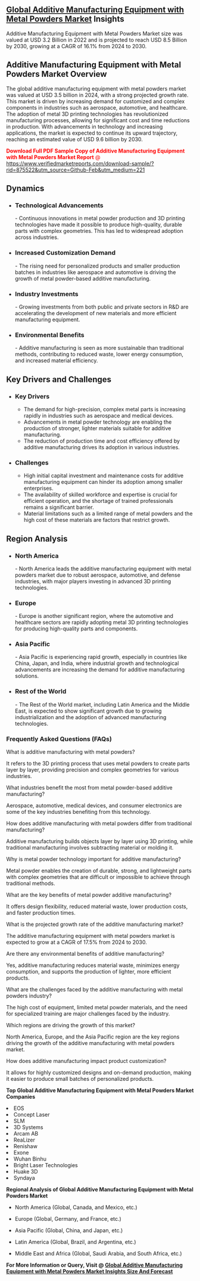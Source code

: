 <h2><a href="https://www.verifiedmarketreports.com/download-sample/?rid=875522&amp;utm_source=Github&amp;utm_medium=221" target="_blank">Global Additive Manufacturing Equipment with Metal Powders Market</a> Insights</h2><p>Additive Manufacturing Equipment with Metal Powders Market size was valued at USD 3.2 Billion in 2022 and is projected to reach USD 8.5 Billion by 2030, growing at a CAGR of 16.1% from 2024 to 2030.</p><p> <h2>Additive Manufacturing Equipment with Metal Powders Market Overview</h2> <p>The global additive manufacturing equipment with metal powders market was valued at USD 3.5 billion in 2024, with a strong projected growth rate. This market is driven by increasing demand for customized and complex components in industries such as aerospace, automotive, and healthcare. The adoption of metal 3D printing technologies has revolutionized manufacturing processes, allowing for significant cost and time reductions in production. With advancements in technology and increasing applications, the market is expected to continue its upward trajectory, reaching an estimated value of USD 9.6 billion by 2030.</p> <p><p><span class=""><span style="color: #ff0000;"><strong>Download Full PDF Sample Copy of Additive Manufacturing Equipment with Metal Powders Market Report</strong> @ </span><a href="https://www.verifiedmarketreports.com/download-sample/?rid=875522&amp;utm_source=Github-Feb&amp;utm_medium=221" target="_blank">https://www.verifiedmarketreports.com/download-sample/?rid=875522&amp;utm_source=Github-Feb&amp;utm_medium=221</a></span></p></p> <h2>Dynamics</h2> <ul> <li><h3>Technological Advancements</h3> - Continuous innovations in metal powder production and 3D printing technologies have made it possible to produce high-quality, durable parts with complex geometries. This has led to widespread adoption across industries.</li> <li><h3>Increased Customization Demand</h3> - The rising need for personalized products and smaller production batches in industries like aerospace and automotive is driving the growth of metal powder-based additive manufacturing.</li> <li><h3>Industry Investments</h3> - Growing investments from both public and private sectors in R&D are accelerating the development of new materials and more efficient manufacturing equipment.</li> <li><h3>Environmental Benefits</h3> - Additive manufacturing is seen as more sustainable than traditional methods, contributing to reduced waste, lower energy consumption, and increased material efficiency.</li> </ul> <h2>Key Drivers and Challenges</h2> <ul> <li><h3>Key Drivers</h3> <ul> <li>The demand for high-precision, complex metal parts is increasing rapidly in industries such as aerospace and medical devices.</li> <li>Advancements in metal powder technology are enabling the production of stronger, lighter materials suitable for additive manufacturing.</li> <li>The reduction of production time and cost efficiency offered by additive manufacturing drives its adoption in various industries.</li> </ul> </li> <li><h3>Challenges</h3> <ul> <li>High initial capital investment and maintenance costs for additive manufacturing equipment can hinder its adoption among smaller enterprises.</li> <li>The availability of skilled workforce and expertise is crucial for efficient operation, and the shortage of trained professionals remains a significant barrier.</li> <li>Material limitations such as a limited range of metal powders and the high cost of these materials are factors that restrict growth.</li> </ul> </li> </ul> <h2>Region Analysis</h2> <ul> <li><h3>North America</h3> - North America leads the additive manufacturing equipment with metal powders market due to robust aerospace, automotive, and defense industries, with major players investing in advanced 3D printing technologies.</li> <li><h3>Europe</h3> - Europe is another significant region, where the automotive and healthcare sectors are rapidly adopting metal 3D printing technologies for producing high-quality parts and components.</li> <li><h3>Asia Pacific</h3> - Asia Pacific is experiencing rapid growth, especially in countries like China, Japan, and India, where industrial growth and technological advancements are increasing the demand for additive manufacturing solutions.</li> <li><h3>Rest of the World</h3> - The Rest of the World market, including Latin America and the Middle East, is expected to show significant growth due to growing industrialization and the adoption of advanced manufacturing technologies.</li> </ul> <h3>Frequently Asked Questions (FAQs)</h3> <p>What is additive manufacturing with metal powders?</p> <p>It refers to the 3D printing process that uses metal powders to create parts layer by layer, providing precision and complex geometries for various industries.</p> <p>What industries benefit the most from metal powder-based additive manufacturing?</p> <p>Aerospace, automotive, medical devices, and consumer electronics are some of the key industries benefiting from this technology.</p> <p>How does additive manufacturing with metal powders differ from traditional manufacturing?</p> <p>Additive manufacturing builds objects layer by layer using 3D printing, while traditional manufacturing involves subtracting material or molding it.</p> <p>Why is metal powder technology important for additive manufacturing?</p> <p>Metal powder enables the creation of durable, strong, and lightweight parts with complex geometries that are difficult or impossible to achieve through traditional methods.</p> <p>What are the key benefits of metal powder additive manufacturing?</p> <p>It offers design flexibility, reduced material waste, lower production costs, and faster production times.</p> <p>What is the projected growth rate of the additive manufacturing market?</p> <p>The additive manufacturing equipment with metal powders market is expected to grow at a CAGR of 17.5% from 2024 to 2030.</p> <p>Are there any environmental benefits of additive manufacturing?</p> <p>Yes, additive manufacturing reduces material waste, minimizes energy consumption, and supports the production of lighter, more efficient products.</p> <p>What are the challenges faced by the additive manufacturing with metal powders industry?</p> <p>The high cost of equipment, limited metal powder materials, and the need for specialized training are major challenges faced by the industry.</p> <p>Which regions are driving the growth of this market?</p> <p>North America, Europe, and the Asia Pacific region are the key regions driving the growth of the additive manufacturing with metal powders market.</p> <p>How does additive manufacturing impact product customization?</p> <p>It allows for highly customized designs and on-demand production, making it easier to produce small batches of personalized products.</p> </p><p><strong>Top Global Additive Manufacturing Equipment with Metal Powders Market Companies</strong></p><div data-test-id=""><p><li>EOS</li><li> Concept Laser</li><li> SLM</li><li> 3D Systems</li><li> Arcam AB</li><li> ReaLizer</li><li> Renishaw</li><li> Exone</li><li> Wuhan Binhu</li><li> Bright Laser Technologies</li><li> Huake 3D</li><li> Syndaya</li></p><div><strong>Regional Analysis of&nbsp;Global Additive Manufacturing Equipment with Metal Powders Market</strong></div><ul><li dir="ltr"><p dir="ltr">North America&nbsp;(Global, Canada, and Mexico, etc.)</p></li><li dir="ltr"><p dir="ltr">Europe (Global, Germany, and France, etc.)</p></li><li dir="ltr"><p dir="ltr">Asia Pacific&nbsp;(Global, China, and Japan, etc.)</p></li><li dir="ltr"><p dir="ltr">Latin America&nbsp;(Global, Brazil, and Argentina, etc.)</p></li><li dir="ltr">Middle East and Africa&nbsp;(Global, Saudi Arabia, and South Africa, etc.)</li></ul><p><strong>For More Information or Query, Visit @&nbsp;</strong><strong><a href="https://www.verifiedmarketreports.com/product/additive-manufacturing-equipment-with-metal-powders-market/?utm_source=Github&amp;utm_medium=221" target="_blank">Global Additive Manufacturing Equipment with Metal Powders Market Insights Size And Forecast</a></strong></p></div>
